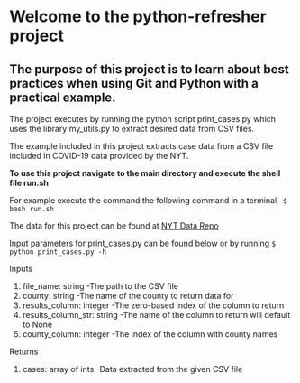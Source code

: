 
# Welcome to the python-refresher project

## The purpose of this project is to learn about best practices when using Git and Python with a practical example.

The project executes by running the python script print_cases.py which uses the library my_utils.py to extract desired data from CSV files.

The  example included in this project extracts case data from a CSV file included in COVID-19 data provided by the NYT. 

**To use this project navigate to the main directory and execute the shell file run.sh**

For example execute the command the following command in a terminal 
``` $ bash run.sh```

The data for this project can be found at [NYT Data Repo](https://github.com/nytimes/covid-19-data.git)




Input parameters for print_cases.py can be found below or by running ```$ python print_cases.py -h```

Inputs
1. file_name: string 
    -The path to the CSV file
2. county: string 
    -The name of the county to return data for
3. results_column: integer 
    -The zero-based index of the column to return
4. results_column_str: string 
    -The name of the column to return will default to None
5. county_column: integer 
    -The index of the column with county names

Returns
1. cases: array of ints 
    -Data extracted from the given CSV file
